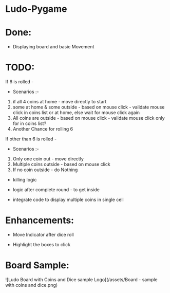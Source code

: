 # Ludo-Pygame

# Done:

* Displaying board and basic Movement

# TODO:

If 6 is rolled - 
* Scenarios :- 
1. if all 4 coins at home - move directly to start
1. some at home & some outside - based on mouse click - validate mouse click in coins list or at home, else wait for mouse click again
1. All coins are outside - based on mouse click - validate mouse click only for in coins list?
1. Another Chance for rolling 6

If other than 6 is rolled - 
* Scenarios :-
1. Only one coin out - move directly
1. Multiple coins outside - based on mouse click
1. If no coin outside - do Nothing
                
* killing logic

* logic after complete round - to get inside

* integrate code to display multiple coins in single cell

# Enhancements:

* Move Indicator after dice roll

* Highlight the boxes to click

# Board Sample:
![Ludo Board with Coins and Dice sample Logo](/assets/Board - sample with coins and dice.png)
